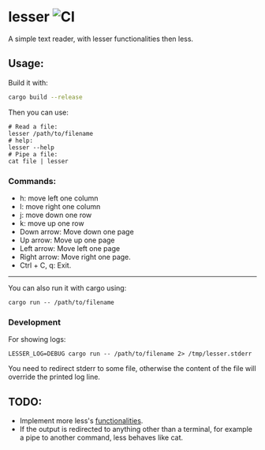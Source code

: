# lesser ![CI](https://github.com/FedericoPonzi/lesser/workflows/CI/badge.svg)
A simple text reader, with lesser functionalities then less.

## Usage:
Build it with:
```bash
cargo build --release
```
Then you can use:
```
# Read a file:
lesser /path/to/filename
# help:
lesser --help
# Pipe a file:
cat file | lesser
```
### Commands:
 * h: move left one column
 * l: move right one column
 * j: move down one row
 * k: move up one row
 * Down arrow: Move down one page
 * Up arrow: Move up one page
 * Left arrow: Move left one page
 * Right arrow: Move right one page.
 * Ctrl + C, q: Exit.
 
---

You can also run it with cargo using:
```
cargo run -- /path/to/filename 
```
### Development
For showing logs:
```
LESSER_LOG=DEBUG cargo run -- /path/to/filename 2> /tmp/lesser.stderr
```
You need to redirect stderr to some file, otherwise the content of the file will override the printed log line.


## TODO:
* Implement more less's [functionalities](https://en.wikipedia.org/wiki/Less_(Unix)#Frequently_used_commands).
* If the output is redirected to anything other than a terminal, for example a pipe to another command, less behaves like cat. 